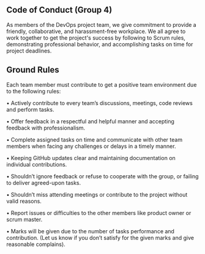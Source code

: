Code of Conduct (Group 4)
-------------------------
As members of the DevOps project team, we give commitment to provide a friendly, collaborative, and harassment-free workplace. We all agree to work together to get the project's success by following to Scrum rules, demonstrating professional behavior, and accomplishing tasks on time for project deadlines.

Ground Rules
------------
Each team member must contribute to get a positive team environment due to the following rules:

• Actively contribute to every team’s discussions, meetings, code reviews and perform tasks.

• Offer feedback in a respectful and helpful manner and accepting feedback with professionalism.

• Complete assigned tasks on time and communicate with other team members when facing any challenges or delays in a timely manner.

• Keeping GitHub updates clear and maintaining documentation on individual contributions.

• Shouldn’t ignore feedback or refuse to cooperate with the group, or failing to deliver agreed-upon tasks.

• Shouldn’t miss attending meetings or contribute to the project without valid reasons.

• Report issues or difficulties to the other members like product owner or scrum master.

• Marks will be given due to the number of tasks performance and contribution. (Let us know if you don’t satisfy for the given marks and give reasonable complains).